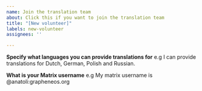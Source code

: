 ```yaml
---
name: Join the translation team
about: Click this if you want to join the translation team
title: "[New volunteer]"
labels: new-volunteer
assignees: ''

---
```


**Specify what languages you can provide translations for**
e.g I can provide translations for Dutch, German, Polish and Russian.

**What is your Matrix username**
e.g My matrix username is @anatoli:grapheneos.org
